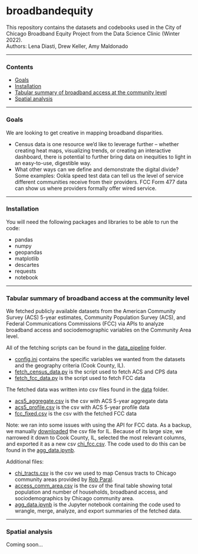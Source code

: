 # broadbandequity

This repository contains the datasets and codebooks used in the City of Chicago Broadband Equity Project from the Data Science Clinic (Winter 2022).  
Authors: Lena Diasti, Drew Keller, Amy Maldonado

---
### Contents

 * [Goals](#goals)
 * [Installation](#installation)
 * [Tabular summary of broadband access at the community level](#tabular-summary-of-broadband-access-at-the-community-level)
 * [Spatial analysis](#spatial-analysis) 
 
---
### Goals

We are looking to get creative in mapping broadband disparities.
+ Census data is one resource we’d like to leverage further – whether creating heat maps, visualizing trends, or creating an interactive dashboard, there is potential to further bring data on inequities to light in an easy-to-use, digestible way.
+ What other ways can we define and demonstrate the digital divide? Some examples: Ookla speed test data can tell us the level of service different communities receive from their providers. FCC Form 477 data can show us where providers formally offer wired service.

---
### Installation

You will need the following packages and libraries to be able to run the code:
+ pandas
+ numpy
+ geopandas
+ matplotlib
+ descartes
+ requests
+ notebook

---
### Tabular summary of broadband access at the community level 

We fetched publicly available datasets from the American Community Survey (ACS) 5-year estimates, Community Population Survey (ACS), and Federal Communications Commissions (FCC) via APIs to analyze broadband access and sociodemographic variables on the Community Area level. 

All of the fetching scripts can be found in the [data_pipeline](data_pipeline) folder. 
+ [config.ini](config.ini) contains the specific variables we wanted from the datasets and the geography criteria (Cook County, IL). 
+ [fetch_census_data.py](data_pipeline/fetch_census_data.py) is the script used to fetch ACS and CPS data
+ [fetch_fcc_data.py](data_pipeline/fetch_fcc_data.py) is the script used to fetch FCC data

The fetched data was written into csv files found in the [data](data) folder. 
+ [acs5_aggregate.csv](data/acs5_aggregate.csv) is the csv with ACS 5-year aggregate data 
+ [acs5_profile.csv](data/acs5_profile.csv) is the csv with ACS 5-year profile data 
+ [fcc_fixed.csv](data/fcc_fixed.csv) is the csv with the fetched FCC data 

Note: we ran into some issues with using the API for FCC data. As a backup, we manually [downloaded](https://www.fcc.gov/general/broadband-deployment-data-fcc-form-477) the csv file for IL. Because of its large size, we narrowed it down to Cook County, IL, selected the most relevant columns, and exported it as a new csv [chi_fcc.csv](data/chi_fcc.csv). The code used to do this can be found in the [agg_data.ipynb](agg_data.ipynb). 

Additional files:
+ [chi_tracts.csv](data/chi_tracts.csv) is the csv we used to map Census tracts to Chicago community areas provided by [Rob Paral](http://robparal.blogspot.com/2012/04/census-tracts-in-chicago-community.html). 
+ [access_comm_area.csv](data/access_comm_area.csv) is the csv of the final table showing total population and number of households, broadband access, and sociodemographics by Chicago community area. 
+ [agg_data.ipynb](agg_data.ipynb) is the Jupyter notebook containing the code used to wrangle, merge, analyze, and export summaries of the fetched data. 

---
### Spatial analysis 

Coming soon...








